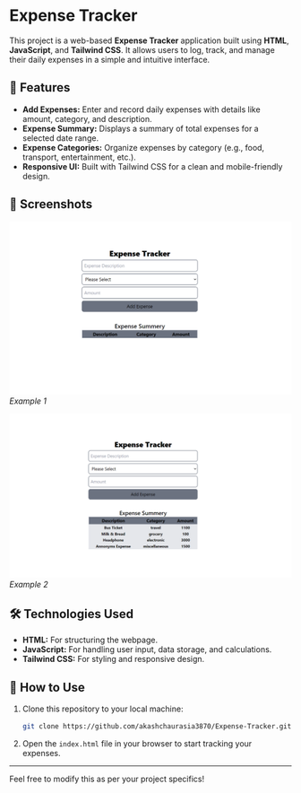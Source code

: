 # Expense Tracker

This project is a web-based **Expense Tracker** application built using **HTML**, **JavaScript**, and **Tailwind CSS**. It allows users to log, track, and manage their daily expenses in a simple and intuitive interface.

## 🌟 Features

- **Add Expenses:** Enter and record daily expenses with details like amount, category, and description.
- **Expense Summary:** Displays a summary of total expenses for a selected date range.
- **Expense Categories:** Organize expenses by category (e.g., food, transport, entertainment, etc.).
- **Responsive UI:** Built with Tailwind CSS for a clean and mobile-friendly design.

## 📸 Screenshots

![Expense Tracker Home Page](./img/img1.png)  
*Example 1*

![Expense Tracker Summary](./img/img2.png)  
*Example 2*

## 🛠️ Technologies Used

- **HTML:** For structuring the webpage.
- **JavaScript:** For handling user input, data storage, and calculations.
- **Tailwind CSS:** For styling and responsive design.

## 🚀 How to Use

1. Clone this repository to your local machine:

   ```bash
   git clone https://github.com/akashchaurasia3870/Expense-Tracker.git
   ```

2. Open the `index.html` file in your browser to start tracking your expenses.

---

Feel free to modify this as per your project specifics!